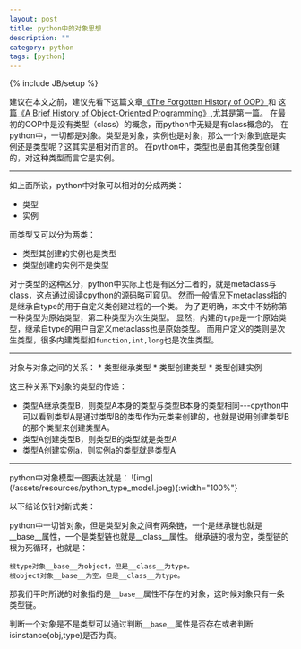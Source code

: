 ```yaml
---
layout: post
title: python中的对象思想
description: ""
category: python
tags: [python]
---
```

{% include JB/setup %}

建议在本文之前，建议先看下这篇文章[《The Forgotten History of OOP》][0]和
这篇[《A Brief History of Object-Oriented Programming》][1],尤其是第一篇。
在最初的OOP中是没有类型（class）的概念，而python中无疑是有class概念的。
在python中，一切都是对象。类型是对象，实例也是对象，那么一个对象到底是实例还是类型呢？这其实是相对而言的。
在python中，类型也是由其他类型创建的，对这种类型而言它是实例。
<hr />
如上面所说，python中对象可以相对的分成两类：

* 类型
* 实例

而类型又可以分为两类：

* 类型其创建的实例也是类型
* 类型创建的实例不是类型

对于类型的这种区分，python中实际上也是有区分二者的，就是metaclass与class，这点通过阅读cpython的源码略可窥见。
然而一般情况下metaclass指的是继承自type的用于自定义类创建过程的一个类。
为了更明确，本文中不妨称第一种类型为原始类型，第二种类型为次生类型。
显然，内建的`type`是一个原始类型，继承自type的用户自定义metaclass也是原始类型。
而用户定义的类则是次生类型，很多内建类型如`function,int,long`也是次生类型。

<hr />
对象与对象之间的关系：
* 类型继承类型
* 类型创建类型
* 类型创建实例

这三种关系下对象的类型的传递：

* 类型A继承类型B，则类型A本身的类型与类型B本身的类型相同---cpython中可以看到类型A是通过类型B的类型作为元类来创建的，也就是说用创建类型B的那个类型来创建类型A。
* 类型A创建类型B，则类型B的类型就是类型A
* 类型A创建实例a，则实例a的类型就是类型A

<hr />
python中对象模型一图表达就是：
![img](/assets/resources/python_type_model.jpeg){:width="100%"}

以下结论仅针对新式类：

python中一切皆对象，但是类型对象之间有两条链，一个是继承链也就是__base__属性，一个是类型链也就是__class__属性。
继承链的根为空，类型链的根为死循环，也就是：

	根type对象__base__为object，但是__class__为type。
	根object对象__base__为空，但是__class__为type。

那我们平时所说的对象指的是`__base__`属性不存在的对象，这时候对象只有一条类型链。

判断一个对象是不是类型可以通过判断`__base__`属性是否存在或者判断isinstance(obj,type)是否为真。


[0]:https://medium.com/javascript-scene/the-forgotten-history-of-oop-88d71b9b2d9f
[1]:http://web.eecs.utk.edu/~huangj/CS302S04/notes/oo-intro.html
